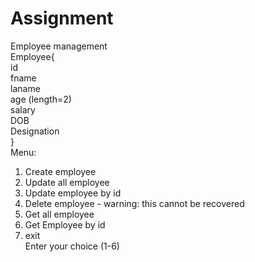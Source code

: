 # Assignment  
  
Employee management  
Employee{  
id  
fname  
laname  
age (length=2)  
salary  
DOB  
Designation  
}  
Menu:  
1. Create employee  
2. Update all employee  
2. Update employee by id  
3. Delete employee - warning: this cannot be recovered  
4. Get all employee  
5. Get Employee by id  
6. exit  
Enter your choice (1-6)  
